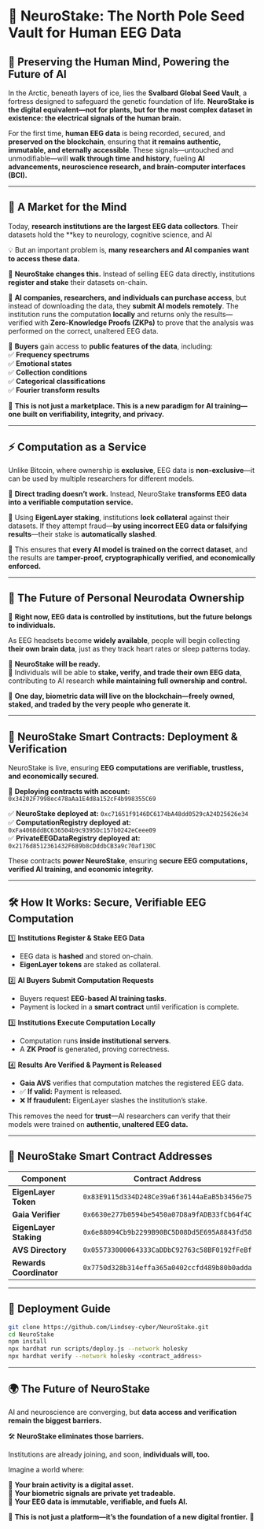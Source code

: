 # 🧠 **NeuroStake: The North Pole Seed Vault for Human EEG Data**  

## **🔹 Preserving the Human Mind, Powering the Future of AI**  

In the Arctic, beneath layers of ice, lies the **Svalbard Global Seed Vault**, a fortress designed to safeguard the genetic foundation of life. **NeuroStake is the digital equivalent—not for plants, but for the most complex dataset in existence: the electrical signals of the human brain.**  

For the first time, **human EEG data** is being recorded, secured, and **preserved on the blockchain**, ensuring that **it remains authentic, immutable, and eternally accessible**. These signals—untouched and unmodifiable—will **walk through time and history**, fueling **AI advancements, neuroscience research, and brain-computer interfaces (BCI).**  

---

## **🚀 A Market for the Mind**  

Today, **research institutions are the largest EEG data collectors**. Their datasets hold the **key to neurology, cognitive science, and AI

💡 But an important problem is, **many researchers and AI companies want to access these data.**   

🔹 **NeuroStake changes this.** Instead of selling EEG data directly, institutions **register and stake** their datasets on-chain.  

🔹 **AI companies, researchers, and individuals can purchase access**, but instead of downloading the data, they **submit AI models remotely**. The institution runs the computation **locally** and returns only the results—verified with **Zero-Knowledge Proofs (ZKPs)** to prove that the analysis was performed on the correct, unaltered EEG data.  

🔹 **Buyers** gain access to **public features of the data**, including:  
✅ **Frequency spectrums**  
✅ **Emotional states**  
✅ **Collection conditions**  
✅ **Categorical classifications**  
✅ **Fourier transform results**  

📌 **This is not just a marketplace. This is a new paradigm for AI training—one built on verifiability, integrity, and privacy.**  

---

## **⚡ Computation as a Service**  

Unlike Bitcoin, where ownership is **exclusive**, EEG data is **non-exclusive**—it can be used by multiple researchers for different models.  

🔹 **Direct trading doesn’t work.** Instead, NeuroStake **transforms EEG data into a verifiable computation service.**  

🔹 Using **EigenLayer staking**, institutions **lock collateral** against their datasets. If they attempt fraud—**by using incorrect EEG data or falsifying results**—their stake is **automatically slashed**.  

🔹 This ensures that **every AI model is trained on the correct dataset**, and the results are **tamper-proof, cryptographically verified, and economically enforced.**  

---

## **🔮 The Future of Personal Neurodata Ownership**  

📌 **Right now, EEG data is controlled by institutions, but the future belongs to individuals.**  

As EEG headsets become **widely available**, people will begin collecting **their own brain data**, just as they track heart rates or sleep patterns today.  

🔹 **NeuroStake will be ready.**  
🔹 Individuals will be able to **stake, verify, and trade their own EEG data**, contributing to AI research **while maintaining full ownership and control.**  

📌 **One day, biometric data will live on the blockchain—freely owned, staked, and traded by the very people who generate it.**  

---

## **📜 NeuroStake Smart Contracts: Deployment & Verification**  

NeuroStake is live, ensuring **EEG computations are verifiable, trustless, and economically secured.**  

🔹 **Deploying contracts with account:** `0x34202F7998ec478aAa1E4d8a152cF4b998355C69`  

✅ **NeuroStake deployed at:** `0xc71651f9146DC6174bA48dd0529cA24D25626e34`  
✅ **ComputationRegistry deployed at:** `0xFa406BddBC636504b9c9395Dc157b0242eCeee09`  
✅ **PrivateEEGDataRegistry deployed at:** `0x2176d8512361432F689b8cDddbCB3a9c70af130C`  

These contracts **power NeuroStake**, ensuring **secure EEG computations, verified AI training, and economic integrity.**  

---

## **🛠 How It Works: Secure, Verifiable EEG Computation**  

1️⃣ **Institutions Register & Stake EEG Data**  
   - EEG data is **hashed** and stored on-chain.  
   - **EigenLayer tokens** are staked as collateral.  

2️⃣ **AI Buyers Submit Computation Requests**  
   - Buyers request **EEG-based AI training tasks**.  
   - Payment is locked in a **smart contract** until verification is complete.  

3️⃣ **Institutions Execute Computation Locally**  
   - Computation runs **inside institutional servers**.  
   - A **ZK Proof** is generated, proving correctness.  

4️⃣ **Results Are Verified & Payment is Released**  
   - **Gaia AVS** verifies that computation matches the registered EEG data.  
   - ✅ **If valid:** Payment is released.  
   - ❌ **If fraudulent:** EigenLayer slashes the institution’s stake.  

This removes the need for **trust**—AI researchers can verify that their models were trained on **authentic, unaltered EEG data.**  

---

## **🔗 NeuroStake Smart Contract Addresses**  

| Component                | Contract Address |
|--------------------------|-----------------|
| **EigenLayer Token**      | `0x83E9115d334D248Ce39a6f36144aEaB5b3456e75` |
| **Gaia Verifier**        | `0x6630e277b0594be5450a07D8a9fADB33fCb64f4C` |
| **EigenLayer Staking**   | `0x6e88094Cb9b2299B90BC5D08Dd5E695A8843fd58` |
| **AVS Directory**        | `0x055733000064333CaDDbC92763c58BF0192fFeBf` |
| **Rewards Coordinator**  | `0x7750d328b314effa365a0402ccfd489b80b0adda` |

---

## **📜 Deployment Guide**  

```bash
git clone https://github.com/Lindsey-cyber/NeuroStake.git
cd NeuroStake
npm install
npx hardhat run scripts/deploy.js --network holesky
npx hardhat verify --network holesky <contract_address>
```  

---

## 🌍 **The Future of NeuroStake**  

AI and neuroscience are converging, but **data access and verification remain the biggest barriers.**  

🛠 **NeuroStake eliminates those barriers.**  

Institutions are already joining, and soon, **individuals will, too.**  

Imagine a world where:  

💚 **Your brain activity is a digital asset.**  
💚 **Your biometric signals are private yet tradeable.**  
💚 **Your EEG data is immutable, verifiable, and fuels AI.**  

📌 **This is not just a platform—it’s the foundation of a new digital frontier.** 🚀
